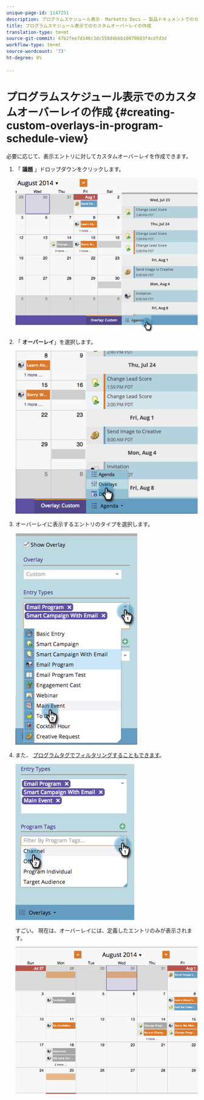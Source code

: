 ```yaml
---
unique-page-id: 1147251
description: プログラムスケジュール表示- Marketto Docs — 製品ドキュメントでのカスタムオーバーレイの作成
title: プログラムスケジュール表示でのカスタムオーバーレイの作成
translation-type: tm+mt
source-git-commit: 47b2fee7d146c3dc558d4bbb10070683f4cdfd3d
workflow-type: tm+mt
source-wordcount: '73'
ht-degree: 0%

---
```



# プログラムスケジュール表示でのカスタムオーバーレイの作成 {#creating-custom-overlays-in-program-schedule-view}

必要に応じて、表示エントリに対してカスタムオーバーレイを作成できます。

1. 「 **議題** 」ドロップダウンをクリックします。

   ![](assets/image2014-9-24-10-3a20-3a11.png)

1. 「 **オーバーレイ**」を選択します。

   ![](assets/image2014-9-24-10-3a20-3a17.png)

1. オーバーレイに表示するエントリのタイプを選択します。

   ![](assets/image2014-9-24-10-3a20-3a26.png)

1. また、 [プログラムタグでフィルタリングすることもできます](../../../../product-docs/core-marketo-concepts/programs/working-with-programs/understanding-tags/use-tags-in-a-program.md)。

   ![](assets/image2014-9-24-10-3a20-3a32.png)

   すごい。 現在は、オーバーレイには、定義したエントリのみが表示されます。

   ![](assets/image2014-9-24-10-3a20-3a37.png)


